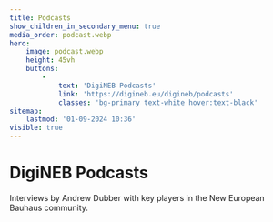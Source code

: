 ```yaml
---
title: Podcasts
show_children_in_secondary_menu: true
media_order: podcast.webp
hero:
    image: podcast.webp
    height: 45vh
    buttons:
        -
            text: 'DigiNEB Podcasts'
            link: 'https://digineb.eu/digineb/podcasts'
            classes: 'bg-primary text-white hover:text-black'
sitemap:
    lastmod: '01-09-2024 10:36'
visible: true
---
```


# DigiNEB Podcasts

Interviews by Andrew Dubber with key players in the New European Bauhaus community.